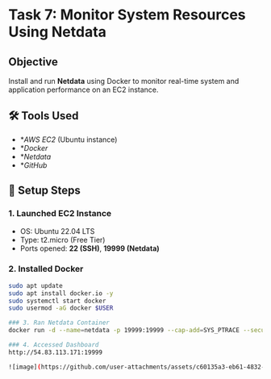 

# Task 7: Monitor System Resources Using Netdata


##  Objective
Install and run **Netdata** using Docker to monitor real-time system and application performance on an EC2 instance.



## 🛠 Tools Used
- **AWS EC2* (Ubuntu instance)
- **Docker*
- **Netdata*
- **GitHub*


## 🔧 Setup Steps

### 1. Launched EC2 Instance
- OS: Ubuntu 22.04 LTS
- Type: t2.micro (Free Tier)
- Ports opened: **22 (SSH)**, **19999 (Netdata)**

### 2. Installed Docker
```bash
sudo apt update
sudo apt install docker.io -y
sudo systemctl start docker
sudo usermod -aG docker $USER

### 3. Ran Netdata Container
docker run -d --name=netdata -p 19999:19999 --cap-add=SYS_PTRACE --security-opt apparmor=unconfined netdata/netdata

### 4. Accessed Dashboard
http://54.83.113.171:19999

![image](https://github.com/user-attachments/assets/c60135a3-eb61-4832-a194-ff4d10f740c1)

